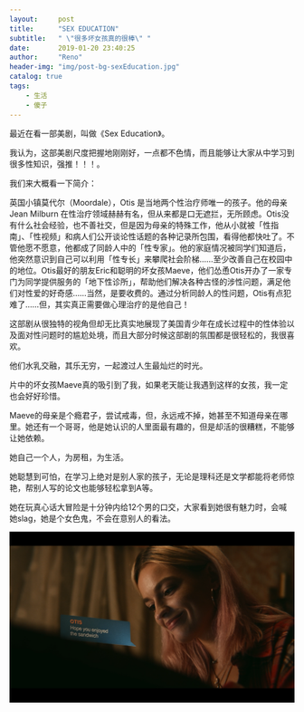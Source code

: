 ```yaml
---
layout:     post
title:      "SEX EDUCATION"
subtitle:   " \"很多坏女孩真的很棒\" "
date:       2019-01-20 23:40:25
author:     "Reno"
header-img: "img/post-bg-sexEducation.jpg"
catalog: true
tags:
    - 生活
    - 傻子
---
```


最近在看一部美剧，叫做《Sex Education》。

我认为，这部美剧尺度把握地刚刚好，一点都不色情，而且能够让大家从中学习到很多性知识，强推！！！。

我们来大概看一下简介：

英国小镇莫代尔（Moordale），Otis 是当地两个性治疗师唯一的孩子。他的母亲 Jean Milburn 在性治疗领域赫赫有名，但从来都是口无遮拦，无所顾虑。Otis没有什么社会经验，也不善社交，但是因为母亲的特殊工作，他从小就被「性指南」、「性视频」和病人们公开谈论性话题的各种记录所包围，看得他都快吐了。不管他愿不愿意，他都成了同龄人中的「性专家」。他的家庭情况被同学们知道后，他突然意识到自己可以利用「性专长」来攀爬社会阶梯……至少改善自己在校园中的地位。Otis最好的朋友Eric和聪明的坏女孩Maeve，他们怂恿Otis开办了一家专门为同学提供服务的「地下性诊所」，帮助他们解决各种古怪的涉性问题，满足他们对性爱的好奇感……当然，是要收费的。通过分析同龄人的性问题，Otis有点犯难了……但，其实真正需要做心理治疗的是他自己！

这部剧从很独特的视角但却无比真实地展现了美国青少年在成长过程中的性体验以及面对性问题时的尴尬处境，而且大部分时候这部剧的氛围都是很轻松的，我很喜欢。

他们水乳交融，其乐无穷，一起渡过人生最灿烂的时光。

片中的坏女孩Maeve真的吸引到了我，如果老天能让我遇到这样的女孩，我一定也会好好珍惜。

Maeve的母亲是个瘾君子，尝试戒毒，但，永远戒不掉，她甚至不知道母亲在哪里。她还有一个哥哥，他是她认识的人里面最有趣的，但是却活的很糟糕，不能够让她依赖。

她自己一个人，为房租，为生活。

她聪慧到可怕，在学习上绝对是别人家的孩子，无论是理科还是文学都能将老师惊艳，帮别人写的论文也能够轻松拿到A等。

她在玩真心话大冒险是十分钟内给12个男的口交，大家看到她很有魅力时，会喊她slag，她是个女色鬼，不会在意别人的看法。

![](https://github.com/LSKLee1/LSKLee1.github.io/blob/master/img/post-pic/post-sexEducation.png)





















